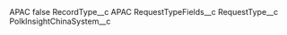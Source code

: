 <?xml version="1.0" encoding="UTF-8"?>
<CustomMetadata xmlns="http://soap.sforce.com/2006/04/metadata" xmlns:xsi="http://www.w3.org/2001/XMLSchema-instance" xmlns:xsd="http://www.w3.org/2001/XMLSchema">
    <label>APAC</label>
    <protected>false</protected>
    <values>
        <field>RecordType__c</field>
        <value xsi:type="xsd:string">APAC</value>
    </values>
    <values>
        <field>RequestTypeFields__c</field>
        <value xsi:nil="true"/>
    </values>
    <values>
        <field>RequestType__c</field>
        <value xsi:type="xsd:string">PolkInsightChinaSystem__c</value>
    </values>
</CustomMetadata>
